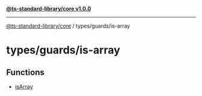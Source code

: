 [**@ts-standard-library/core v1.0.0**](../../../README.md)

***

[@ts-standard-library/core](../../../modules.md) / types/guards/is-array

# types/guards/is-array

## Functions

- [isArray](functions/isArray.md)
